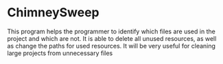 # ChimneySweep
This program helps the programmer to identify which files are used in the project and which are not. It is able to delete all unused resources, as well as change the paths for used resources. It will be very useful for cleaning large projects from unnecessary files
